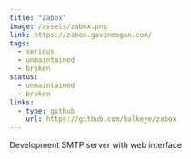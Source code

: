 ```yaml
---
title: "Zabox"
image: /assets/zabox.png
link: https://zabox.gavinmogan.com/
tags:
  - serious
  - unmaintained
  - broken
status:
  - unmaintained
  - broken
links:
  - type: github
    url: https://github.com/halkeye/zabox
---
```


Development SMTP server with web interface
